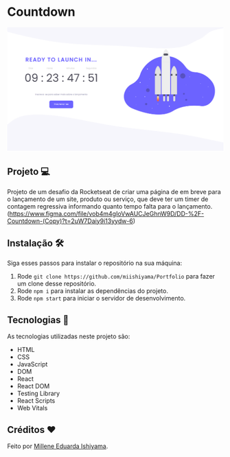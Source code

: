 # Countdown
![preview](./preview/Countdown.png)

## Projeto 💻
Projeto de um desafio da Rocketseat de criar uma página de em breve para o lançamento de um site, produto ou serviço, que deve ter um timer de contagem regressiva informando quanto tempo falta para o lançamento. <br>
(https://www.figma.com/file/vob4m4gIoVwAUCJeGhnW9D/DD-%2F-Countdown-(Copy)?t=2uW7Daiy9i13yydw-6)

## Instalação 🛠
Siga esses passos para instalar o repositório na sua máquina:
1. Rode `git clone https://github.com/miishiyama/Portfolio` para fazer um clone desse repositório.
2. Rode `npm i` para instalar as dependências do projeto.
3. Rode `npm start` para iniciar o servidor de desenvolvimento.

## Tecnologias 🚀
As tecnologias utilizadas neste projeto são:
- HTML
- CSS
- JavaScript
- DOM
- React
- React DOM
- Testing Library
- React Scripts
- Web Vitals

## Créditos ❤️
Feito por [Millene Eduarda Ishiyama](https://github.com/miishiyama/).
